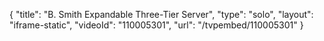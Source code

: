 {
    "title": "B. Smith Expandable Three-Tier Server",
    "type": "solo",
    "layout": "iframe-static",
    "videoId": "110005301",
    "url": "\/tvpembed\/110005301"
}